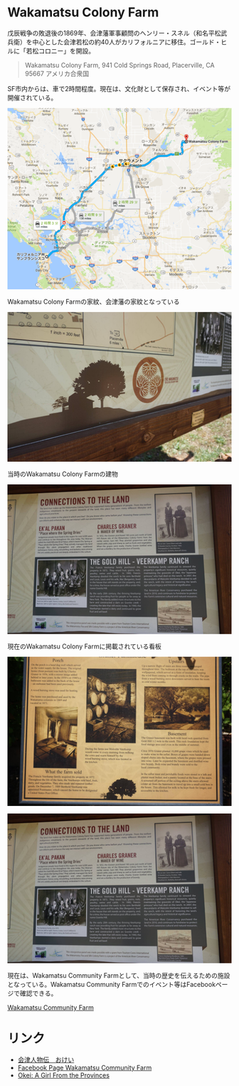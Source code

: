 # Wakamatsu Colony Farm
戊辰戦争の敗退後の1869年、会津藩軍事顧問のヘンリー・スネル（和名平松武兵衛）を中心とした会津若松の約40人がカリフォルニアに移住。ゴールド・ヒルに「若松コロニー」を開設。

> Wakamatsu Colony Farm, 941 Cold Springs Road, Placerville, CA 95667 アメリカ合衆国

SF市内からは、車で2時間程度。現在は、文化財として保存され、イベント等が開催されている。

![](/img/ok000.png)

Wakamatsu Colony Farmの家紋、会津藩の家紋となっている

![](/img/ok001.png)

当時のWakamatsu Colony Farmの建物

![](/img/ok002.png)

現在のWakamatsu Colony Farmに掲載されている看板

![](/img/ok003.png)

![](/img/ok004.png)

現在は、Wakamatsu Community Farmとして、当時の歴史を伝えるための施設となっている。Wakamatsu Community Farmでのイベント等はFacebookページで確認できる。

[Wakamatsu Community Farm](https://www.facebook.com/WakamatsuFarm/?fref=ts)

# リンク

* [会津人物伝　おけい](http://www.city.aizuwakamatsu.fukushima.jp/j/rekishi/jinbutsu/jin20.htm)
* [Facebook Page Wakamatsu Community Farm](https://www.facebook.com/WakamatsuFarm/?fref=ts)
* [Okei: A Girl From the Provinces](https://www.amazon.com/Okei-Girl-Provinces-Mitsugu-Saotome/dp/184688070X)